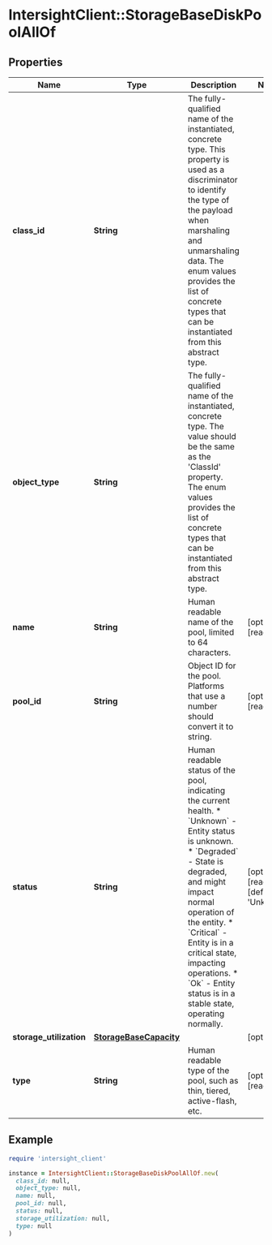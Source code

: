 # IntersightClient::StorageBaseDiskPoolAllOf

## Properties

| Name | Type | Description | Notes |
| ---- | ---- | ----------- | ----- |
| **class_id** | **String** | The fully-qualified name of the instantiated, concrete type. This property is used as a discriminator to identify the type of the payload when marshaling and unmarshaling data. The enum values provides the list of concrete types that can be instantiated from this abstract type. |  |
| **object_type** | **String** | The fully-qualified name of the instantiated, concrete type. The value should be the same as the &#39;ClassId&#39; property. The enum values provides the list of concrete types that can be instantiated from this abstract type. |  |
| **name** | **String** | Human readable name of the pool, limited to 64 characters. | [optional][readonly] |
| **pool_id** | **String** | Object ID for the pool. Platforms that use a number should convert it to string. | [optional][readonly] |
| **status** | **String** | Human readable status of the pool, indicating the current health. * &#x60;Unknown&#x60; - Entity status is unknown. * &#x60;Degraded&#x60; - State is degraded, and might impact normal operation of the entity. * &#x60;Critical&#x60; - Entity is in a critical state, impacting operations. * &#x60;Ok&#x60; - Entity status is in a stable state, operating normally. | [optional][readonly][default to &#39;Unknown&#39;] |
| **storage_utilization** | [**StorageBaseCapacity**](StorageBaseCapacity.md) |  | [optional] |
| **type** | **String** | Human readable type of the pool, such as thin, tiered, active-flash, etc. | [optional][readonly] |

## Example

```ruby
require 'intersight_client'

instance = IntersightClient::StorageBaseDiskPoolAllOf.new(
  class_id: null,
  object_type: null,
  name: null,
  pool_id: null,
  status: null,
  storage_utilization: null,
  type: null
)
```

